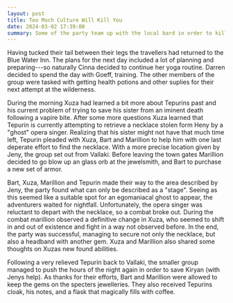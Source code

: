 ```yaml
---
layout: post
title: Too Much Culture Will Kill You
date: 2024-03-02 17:39:00
summary: Some of the party team up with the local bard in order to kill an opera singer.
---
```


Having tucked their tail between their legs the travellers had returned to the Blue Water Inn. The plans for the next day included a lot of planning and preparing---so naturally Cinna decided to continue her yoga routine. Darren decided to spend the day with Goeff, training. The other members of the group were tasked with getting health potions and other suplies for their next attempt at the wilderness. 

During the morning Xuza had learned a bit more about Tepurins past and his current problem of trying to save his sister from an iminent death following a vapire bite. After some more questions Xuza learned that Tepurin is currently attempting to retrieve a necklace stolen form Heny by a "ghost" opera singer. Realizing that his sister might not have that much time left, Tepurin pleaded with Xuza, Bart and Marillion to help him with one last deperate effort to find the necklace. With a more precise location given by Jeny, the group set out from Vallaki. Before leaving the town gates Marillion decided to go blow up an glass orb at the jewelsmith, and Bart to purchase a new set of armor.

Bart, Xuza, Marillion and Tepurin made their way to the area described by Jeny, the party found what can only be described as a "stage". Seeing as this seemed like a suitable spot for an egomaniacal ghost to appear, the adventurers waited for nightfall. Unfortunately, the opera singer was reluctant to depart with the necklace, so a combat broke out. During the combat marillion observed a definitive change in Xuza, who seemed to shift in and out of existence and fight in a way not observed before. In the end, the party was successful, managing to secure not only the necklace, but also a headband with another gem. Xuza and Marillion also shared some thoughts on Xuzas new found abilities.

Following a very relieved Tepurin back to Vallaki, the smaller group managed to push the hours of the night again in order to save Kiryan  (with Jenys help). As thanks for their efforts, Bart and Marillion were allowed to keep the gems on the specters jewelleries. They also received Tepurins cloak, his notes, and a flask that magically fills with coffee. 